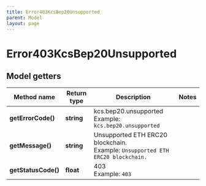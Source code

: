 ```yaml
---
title: Error403KcsBep20Unsupported
parent: Model
layout: page
---
```


# Error403KcsBep20Unsupported

## Model getters

Method name | Return type | Description | Notes
------------ | ------------- | ------------- | -------------
**getErrorCode()** | **string** | kcs.bep20.unsupported <br>Example: `kcs.bep20.unsupported` |
**getMessage()** | **string** | Unsupported ETH ERC20 blockchain. <br>Example: `Unsupported ETH ERC20 blockchain.` |
**getStatusCode()** | **float** | 403 <br>Example: `403` |

